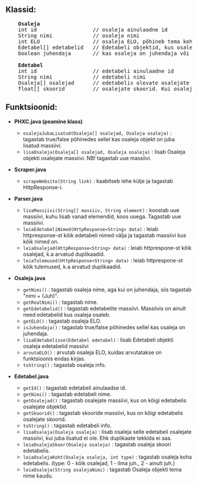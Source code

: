 ## Klassid:   
<pre>
    <b>Osaleja</b>
    int id                  // osaleja ainulaadne id
    String nimi             // osaleja nimi
    int ELO                 // osaleja ELO, põhineb tema kohast edetabelites.
    Edetabel[] edetabelid   // Edetabeli objektid, kus osaleja on osalenud.
    boolean juhendaja       // kas osaleja on juhendaja või mitte.
  
    <b>Edetabel</b>
    int id                  // edetabeli ainulaadne id
    String nimi             // edetabeli nimi
    Osaleja[] osalejad      // edetabelis olevate osalejate objektid.
    float[] skoorid         // osalejate skoorid. Kui osaleja on massiivis 3. kohal siis tema skoor on ka 3. kohal.
</pre>

## Funktsioonid:
- **PHXC.java (peamine klass)**
    - `osalejaJubaLisatud(Osaleja[] osalejad, Osaleja osaleja)` : tagastab true/false põhinedes sellel kas osaleja objekt on juba lisatud massiivi.
    - `lisaOsaleja(Osaleja[] osalejad, Osaleja osaleja)` : lisab Osaleja objekti osalejate massiivi. NB! tagastab uue massiivi.
 
      
- **Scraper.java**
    - `scrapeWebsite(String link)` : kaabitseb lehe külje ja tagastab HttpResponse-i.
 
      
- **Parser.java**
    - `lisaMassiivi(String[] massiiv, String element)` : koostab uue massiivi, kuhu lisab vanad elemendid, koos uuega. Tagastab uue massiivi.
    - `leiaEdetabeliNimed(HttpResponse<String> data)` : leiab httpresponse-st kõik edetabeli nimed välja ja tagastab massiivi kus kõik nimed on.
    - `leiaOsalejad(HttpResponse<String> data)` : leiab httprespone-st kõik osalejad, k.a arvatud duplikaadid.
    - `leiaTulemused(HttpResponse<String> data)` : leiab httprespone-st kõik tulemused, k.a arvatud duplikaadid.
 
      
- **Osaleja.java**
    - `getNimi()` : tagastab osaleja nime, aga kui on juhendaja, siis tagastab "nimi + (Juh)".
    - `getRealNimi()` : tagastab nime.
    - `getEdetabelid()` : tagastab edetabelite massiivi. Massiivis on ainult need edetabelid kus osaleja osaleb.
    - `getELO()` : tagastab osaleja ELO.
    - `isJuhendaja()` : tagastab true/false põhinedes sellel kas osaleja on juhendaja.
    - `lisaEdetabelisse(Edetabel edetabel)` : lisab Edetabeli objekti osaleja edetabelid massiivi
    - `arvutaELO()` : arvutab osaleja ELO, kuidas arvutatakse on funktsioonis endas kirjas.
    - `toString()` : tagastab osaleja info.
 
      
- **Edetabel.java**
    - `getId()` : tagastab edetabeli ainulaadse id.
    - `getNimi()` : tagastab edetabeli nime.
    - `getOsalejad()` : tagastab osalejate massiivi, kus on kõigi edetabelis osalejate objektid.
    - `getSkoorid()` : tagastab skooride massiivi, kus on kõigi edetabelis osalejate skoorid.
    - `toString()` : tagastab edetabeli info.
    - `lisaOsaleja(Osaleja osaleja)` : lisab osaleja selle edetabeli osalejate massiivi, kui juba lisatud ei ole. Ehk duplikaate tekkida ei saa.
    - `leiaOsalejaSkoor(Osaleja osaleja)` : tagastab osaleja skoori edetabelis.
    - `leiaOsalejaKoht(Osaleja osaleja, int type)` : tagastab osaleja koha edetabelis. (type: 0 - kõik osalejad, 1 - ilma juh., 2 - ainult juh.)
    - `leiaOsaleja(String osalejaNimi)` : tagastab Osaleja objekti tema nime kaudu.

